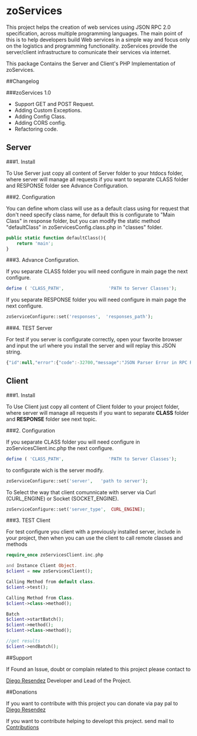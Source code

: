 zoServices
=====================
This project helps the creation of web services using JSON RPC 2.0 specification, across multiple programming 
languages. The main point of this is to help developers build Web services in a simple way and focus only on the logistics and programming functionality. zoServices provide the server/client infrastructure to comunicate their services via internet.

This package Contains the Server and Client's PHP Implementation of zoServices.

##Changelog


###zoServices 1.0

* Support GET and POST Request.
* Adding Custom Exceptions.
* Adding Config Class.
* Adding CORS config.
* Refactoring code.

## Server

###1. Install

To Use Server just copy all content of Server folder to your htdocs folder, where server will manage all requests
if you want to separate CLASS folder and RESPONSE folder see Advance Configuration.

###2. Configuration

You can define whom class will use as a default class using for request that don't need specify class name, for
default this is configurate to "Main Class" in response folder, but you can modify the static method "defaultClass"
in zoServicesConfig.class.php in "classes" folder.

```php
public static function defaultClass(){
	return 'main';
}
```

###3. Advance Configuration.

If you separate CLASS folder you will need configure in main page the next configure.
```php
define ( 'CLASS_PATH',                 'PATH to Server Classes');
```
If you separate RESPONSE folder you will need configure in main page the next configure.
```php
zoServiceConfigure::set('responses',  'responses_path');
```
###4. TEST Server

For test if you server is configurate correctly, open your favorite browser and input the url where you install
the server and will replay this JSON string.
```javascript
{"id":null,"error":{"code":-32700,"message":"JSON Parser Error in RPC Request"},"jsonrpc":"2.0"}
```

## Client

###1. Install

To Use Client just copy all content of Client folder to your project folder, where server will manage all requests
if you want to separate **CLASS** folder and **RESPONSE** folder see next topic.

###2. Configuration

If you separate CLASS folder you will need configure in zoServicesClient.inc.php the next configure.
```php
define ( 'CLASS_PATH',                 'PATH to Server Classes');
```
to configurate wich is the server modify.
```php
zoServiceConfigure::set('server',   'path to server');
```

To Select the way that client comunnicate with server via Curl (CURL_ENGINE) or Socket (SOCKET_ENGINE).
```php
zoServiceConfigure::set('server_type', 	CURL_ENGINE);
```


###3. TEST Client

For test configure you client with a previously installed server, include in your project, then when you can use
the client to call remote classes and methods
```php
require_once zoServicesClient.inc.php

and Instance Client Object.
$client = new zoServicesClient();

Calling Method from default class.
$client->test();

Calling Method from Class.
$client->class->method();

Batch
$client->startBatch();
$client->method();
$client->class->method();

//get results
$client->endBatch();
```




##Support

If Found an Issue, doubt or complain related to this project please contact to

[Diego Resendez](mailto:diego.resendez@zero-oneit.com)
Developer and Lead of the Project.


##Donations

If you want to contribute with this project you can donate via pay pal to
[Diego Resendez](mailto:diego.resendez@zero-oneit.com)

If you want to contribute helping to developt this project.
send mail to [Contributions](mailto:contributors@zero-oneit.com) 
